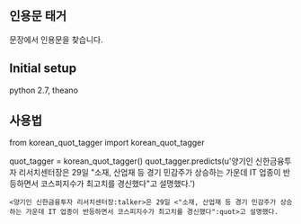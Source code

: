 ## 인용문 태거

문장에서 인용문을 찾습니다. 

## Initial setup

python 2.7, theano

## 사용법

from korean_quot_tagger import korean_quot_tagger

quot_tagger = korean_quot_tagger()
	quot_tagger.predicts(u'양기인 신한금융투자 리서치센터장은 29일 \"소재, 산업재 등 경기 민감주가 상승하는 가운데 IT 업종이 반등하면서 코스피지수가 최고치를 경신했다\"고 설명했다.')
	
	<양기인 신한금융투자 리서치센터장:talker>은 29일 <"소재, 산업재 등 경기 민감주가 상승하는 가운데 IT 업종이 반등하면서 코스피지수가 최고치를 경신했다":quot>고 설명했다.

